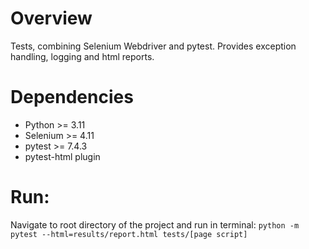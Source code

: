 
# Overview 
Tests, combining Selenium Webdriver and pytest. Provides exception handling, logging and html reports.

# Dependencies
- Python >= 3.11
- Selenium >= 4.11
- pytest >= 7.4.3
- pytest-html plugin

# Run:
Navigate to root directory of the project and run in terminal:
`python -m pytest --html=results/report.html tests/[page script]`

